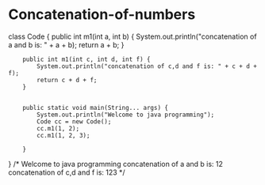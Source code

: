 # Concatenation-of-numbers



class Code {
        public int m1(int a, int b) {
            System.out.println("concatenation of a and b is: " + a + b);
            return a + b;
        }

        public int m1(int c, int d, int f) {
            System.out.println("concatenation of c,d and f is: " + c + d + f);
            return c + d + f;
        }


        public static void main(String... args) {
            System.out.println("Welcome to java programming");
            Code cc = new Code();
            cc.m1(1, 2);
            cc.m1(1, 2, 3);

        }

}
/*
Welcome to java programming
concatenation of a and b is: 12
concatenation of c,d and f is: 123
 */



